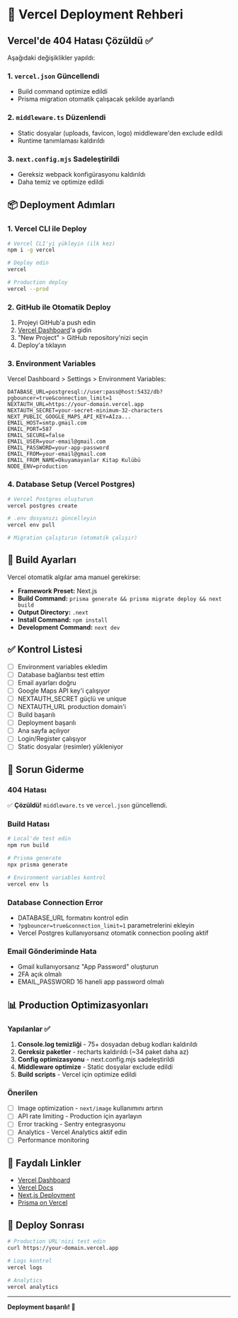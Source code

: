 # 🚀 Vercel Deployment Rehberi

## Vercel'de 404 Hatası Çözüldü ✅

Aşağıdaki değişiklikler yapıldı:

### 1. `vercel.json` Güncellendi
- Build command optimize edildi
- Prisma migration otomatik çalışacak şekilde ayarlandı

### 2. `middleware.ts` Düzenlendi
- Static dosyalar (uploads, favicon, logo) middleware'den exclude edildi
- Runtime tanımlaması kaldırıldı

### 3. `next.config.mjs` Sadeleştirildi
- Gereksiz webpack konfigürasyonu kaldırıldı
- Daha temiz ve optimize edildi

## 📦 Deployment Adımları

### 1. Vercel CLI ile Deploy

```bash
# Vercel CLI'yi yükleyin (ilk kez)
npm i -g vercel

# Deploy edin
vercel

# Production deploy
vercel --prod
```

### 2. GitHub ile Otomatik Deploy

1. Projeyi GitHub'a push edin
2. [Vercel Dashboard](https://vercel.com/dashboard)'a gidin
3. "New Project" > GitHub repository'nizi seçin
4. Deploy'a tıklayın

### 3. Environment Variables

Vercel Dashboard > Settings > Environment Variables:

```env
DATABASE_URL=postgresql://user:pass@host:5432/db?pgbouncer=true&connection_limit=1
NEXTAUTH_URL=https://your-domain.vercel.app
NEXTAUTH_SECRET=your-secret-minimum-32-characters
NEXT_PUBLIC_GOOGLE_MAPS_API_KEY=AIza...
EMAIL_HOST=smtp.gmail.com
EMAIL_PORT=587
EMAIL_SECURE=false
EMAIL_USER=your-email@gmail.com
EMAIL_PASSWORD=your-app-password
EMAIL_FROM=your-email@gmail.com
EMAIL_FROM_NAME=Okuyamayanlar Kitap Kulübü
NODE_ENV=production
```

### 4. Database Setup (Vercel Postgres)

```bash
# Vercel Postgres oluşturun
vercel postgres create

# .env dosyanızı güncelleyin
vercel env pull

# Migration çalıştırın (otomatik çalışır)
```

## 🔧 Build Ayarları

Vercel otomatik algılar ama manuel gerekirse:

- **Framework Preset:** Next.js
- **Build Command:** `prisma generate && prisma migrate deploy && next build`
- **Output Directory:** `.next`
- **Install Command:** `npm install`
- **Development Command:** `next dev`

## ✅ Kontrol Listesi

- [ ] Environment variables ekledim
- [ ] Database bağlantısı test ettim
- [ ] Email ayarları doğru
- [ ] Google Maps API key'i çalışıyor
- [ ] NEXTAUTH_SECRET güçlü ve unique
- [ ] NEXTAUTH_URL production domain'i
- [ ] Build başarılı
- [ ] Deployment başarılı
- [ ] Ana sayfa açılıyor
- [ ] Login/Register çalışıyor
- [ ] Static dosyalar (resimler) yükleniyor

## 🐛 Sorun Giderme

### 404 Hatası
✅ **Çözüldü!** `middleware.ts` ve `vercel.json` güncellendi.

### Build Hatası
```bash
# Local'de test edin
npm run build

# Prisma generate
npx prisma generate

# Environment variables kontrol
vercel env ls
```

### Database Connection Error
- DATABASE_URL formatını kontrol edin
- `?pgbouncer=true&connection_limit=1` parametrelerini ekleyin
- Vercel Postgres kullanıyorsanız otomatik connection pooling aktif

### Email Gönderiminde Hata
- Gmail kullanıyorsanız "App Password" oluşturun
- 2FA açık olmalı
- EMAIL_PASSWORD 16 haneli app password olmalı

## 📊 Production Optimizasyonları

### Yapılanlar ✅

1. **Console.log temizliği** - 75+ dosyadan debug kodları kaldırıldı
2. **Gereksiz paketler** - recharts kaldırıldı (~34 paket daha az)
3. **Config optimizasyonu** - next.config.mjs sadeleştirildi
4. **Middleware optimize** - Static dosyalar exclude edildi
5. **Build scripts** - Vercel için optimize edildi

### Önerilen

- [ ] Image optimization - `next/image` kullanımını artırın
- [ ] API rate limiting - Production için ayarlayın
- [ ] Error tracking - Sentry entegrasyonu
- [ ] Analytics - Vercel Analytics aktif edin
- [ ] Performance monitoring

## 🔗 Faydalı Linkler

- [Vercel Dashboard](https://vercel.com/dashboard)
- [Vercel Docs](https://vercel.com/docs)
- [Next.js Deployment](https://nextjs.org/docs/deployment)
- [Prisma on Vercel](https://www.prisma.io/docs/guides/deployment/deployment-guides/deploying-to-vercel)

## 🎉 Deploy Sonrası

```bash
# Production URL'nizi test edin
curl https://your-domain.vercel.app

# Logs kontrol
vercel logs

# Analytics
vercel analytics
```

---

**Deployment başarılı! 🎉**
